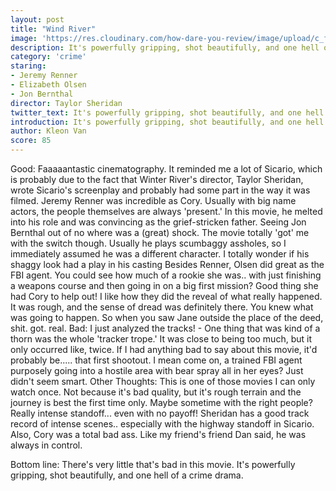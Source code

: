 ```yaml
---
layout: post
title: "Wind River"
image: 'https://res.cloudinary.com/how-dare-you-review/image/upload/c_fill,h_399,w_760/v1529184118/wind-river-2.jpg'
description: It's powerfully gripping, shot beautifully, and one hell of a crime drama.
category: 'crime'
staring:
- Jeremy Renner
- Elizabeth Olsen
- Jon Bernthal
director: Taylor Sheridan
twitter_text: It's powerfully gripping, shot beautifully, and one hell of a crime drama.
introduction: It's powerfully gripping, shot beautifully, and one hell of a crime drama.
author: Kleon Van
score: 85
---
```


Good:
Faaaaantastic cinematography. It reminded me a lot of Sicario, which is probably due to the fact that Winter River's director, Taylor Sheridan, wrote Sicario's screenplay and probably had some part in the way it was filmed.
Jeremy Renner was incredible as Cory. Usually with big name actors, the people themselves are always 'present.' In this movie, he melted into his role and was convincing as the grief-stricken father. 
Seeing Jon Bernthal out of no where was a (great) shock. The movie totally 'got' me with the switch though. Usually he plays scumbaggy assholes, so I immediately assumed he was a different character. I totally wonder if his shaggy look had a play in his casting
Besides Renner, Olsen did great as the FBI agent. You could see how much of a rookie she was.. with just finishing a  weapons course and then going in on a big first mission? Good thing she had Cory to help out!
I like how they did the reveal of what really happened. It was rough, and the sense of dread was definitely there. You knew what was going to happen. So when you saw Jane outside the place of the deed, shit. got. real. 
Bad: 
I just analyzed the tracks! - One thing that was kind of a thorn was the whole 'tracker trope.' It was close to being too much, but it only occurred like, twice.
If I had anything bad to say about this movie, it'd probably be..... that first shootout. I mean come on, a trained FBI agent purposely going into a hostile area with bear spray all in her eyes? Just didn't seem smart. 
Other Thoughts: 
This is one of those movies I can only watch once. Not because it's bad quality, but it's rough terrain and the journey is best the first time only. Maybe sometime with the right people?
Really intense standoff... even with no payoff! Sheridan has a good track record of intense scenes.. especially with the highway standoff in Sicario.
Also, Cory was a total bad ass. Like my friend's friend Dan said, he was always in control.

Bottom line: 
There's very little that's bad in this movie. It's powerfully gripping, shot beautifully, and one hell of a crime drama.